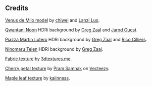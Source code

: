 ## Credits

[Venus de Milo model](https://sketchfab.com/3d-models/venus-de-milo-903aa69c782a46619615e6df382c8045) by [chiwei](https://sketchfab.com/chiwei2333) and [Lanzi Luo](https://sketchfab.com/Thunk3D-Nancy).
 
[Qwantani Noon](https://polyhaven.com/a/qwantani_noon) HDRi background by [Greg Zaal](https://gregzaal.com/) and [Jarod Guest](https://polyhaven.com/all?a=Jarod%20Guest).

[Piazza Martin Lutero](https://polyhaven.com/a/piazza_martin_lutero) HDRi background by [Greg Zaal](https://gregzaal.com/) and [Rico Cilliers](https://www.artstation.com/rico_b3d).

[Ninomaru Teien](https://polyhaven.com/a/ninomaru_teien) HDRi background by [Greg Zaal](https://gregzaal.com/).

[Fabric texture](https://3dtextures.me/2024/06/21/fabric-lace-038/) by [3dtextures.me](https://3dtextures.me).

[Cherry petal texture](https://www.vecteezy.com/png/55531046-beautiful-cherry-blossom-petal-clipart-with-soft-elegance) by [Pram Samnak](https://www.vecteezy.com/members/pram106) on [Vecteezy](https://www.vecteezy.com/).

[Maple leaf texture](https://sketchfab.com/3d-models/low-poly-leaves-25c6b8f79b204be388ed4ea00f74f9a1) by [kaiinness](https://sketchfab.com/kaiinness).

